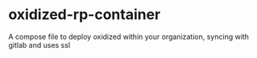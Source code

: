 # oxidized-rp-container
A compose file to deploy oxidized within your organization, syncing with gitlab and uses ssl
